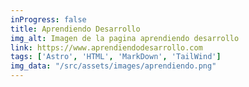 ```yaml
---
inProgress: false
title: Aprendiendo Desarrollo
img_alt: Imagen de la pagina aprendiendo desarrollo
link: https://www.aprendiendodesarrollo.com
tags: ['Astro', 'HTML', 'MarkDown', 'TailWind']
img_data: "/src/assets/images/aprendiendo.png"
---
```

